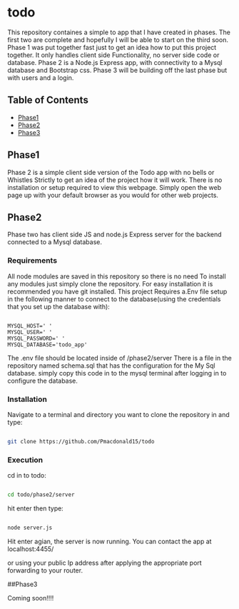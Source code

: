 # todo

This repository containes a simple to app that I have created in phases. The first two are complete and hopefully I will be able to start on the third soon. Phase 1 was put together fast just to get an idea how to 
put this project together. It only handles client side Functionality, no server side code or database. Phase 2 is a Node.js Express app, with connectivity to a Mysql database and Bootstrap css. Phase 3 will be building 
off the last phase but with users and a login.  

## Table of Contents

- [Phase1](#phase1)
- [Phase2](#phase2)
- [Phase3](#phase3)

## Phase1

Phase 2 is a simple client side version of the Todo app with no bells or Whistles Strictly to get an idea of the project how it will work. There is no installation or setup required to view this webpage.
Simply open the web page up with your default browser as you would for other web projects.

 ## Phase2

 Phase two has client side JS and node.js Express server for the backend connected to a Mysql database.

 ### Requirements

 All node modules are saved in this repository so there is no need To install any modules just simply clone the repository. For easy installation it is recommended you have git installed.
 This project Requires a.Env file setup in the following manner to connect to the database(using the credentials that you set up the database with): 

 ```.env

MYSQL_HOST=' '
MYSQL_USER=' '
MYSQL_PASSWORD=' '
MYSQL_DATABASE='todo_app'

```
The .env file should be located inside of /phase2/server
There is a file in the repository named schema.sql that has the configuration for the My Sql database. simply copy this code in to the mysql terminal after logging in to configure the database.

 ### Installation

Navigate to a terminal and directory you want to clone the repository in and type:

 ```bash

git clone https://github.com/Pmacdonald15/todo

```
### Execution

cd in to todo:

```bash

cd todo/phase2/server

```

hit enter then type:

```bash

node server.js

```

Hit enter agian, the server is now running. You can contact the app at localhost:4455/

or using your public Ip address after applying the appropriate port forwarding to your router.

 ##Phase3

 Coming soon!!!! 

